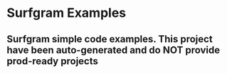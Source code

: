 # Surfgram Examples

## Surfgram simple code examples. This project have been auto-generated and do NOT provide prod-ready projects